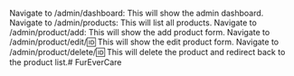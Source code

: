 Navigate to /admin/dashboard: This will show the admin dashboard.
Navigate to /admin/products: This will list all products.
Navigate to /admin/product/add: This will show the add product form.
Navigate to /admin/product/edit/:id: This will show the edit product form.
Navigate to /admin/product/delete/:id: This will delete the product and redirect back to the product list.# FurEverCare

